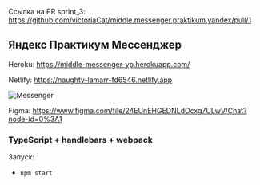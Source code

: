 Ссылка на PR sprint_3: https://github.com/victoriaCat/middle.messenger.praktikum.yandex/pull/1
## Яндекс Практикум Мессенджер

Heroku: https://middle-messenger-yp.herokuapp.com/

Netlify: https://naughty-lamarr-fd6546.netlify.app

![Messenger](https://pictures.s3.yandex.net/resources/S1_01_Mes_1596142517.png)

Figma: https://www.figma.com/file/24EUnEHGEDNLdOcxg7ULwV/Chat?node-id=0%3A1
### TypeScript + handlebars + webpack

Запуск:
- `npm start`
